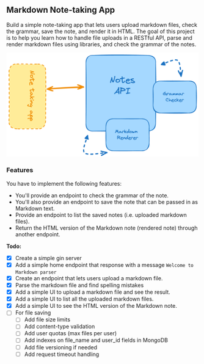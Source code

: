 ## Markdown Note-taking App

Build a simple note-taking app that lets users upload markdown files, check the grammar, save the note, and render it in HTML. 
The goal of this project is to help you learn how to handle file uploads in a RESTful API, parse and render markdown files using libraries, and check the grammar of the notes.

![alt text](image.png)


### Features

You have to implement the following features:
- You'll provide an endpoint to check the grammar of the note.
- You'll also provide an endpoint to save the note that can be passed in as Markdown text.
- Provide an endpoint to list the saved notes (i.e. uploaded markdown files).
- Return the HTML version of the Markdown note (rendered note) through another endpoint.

**Todo:**
- [X] Create a simple gin server
- [X] Add a simple home endpoint that response with a message `Welcome to Markdown parser`
- [X] Create an endpoint that lets users upload a markdown file.
- [X] Parse the markdown file and find spelling mistakes 
- [X] Add a simple UI to upload a markdown file and see the result.
- [X] Add a simple UI to list all the uploaded markdown files.
- [X] Add a simple UI to see the HTML version of the Markdown note.
- [ ] For file saving
  - [ ] Add file size limits
  - [ ] Add content-type validation
  - [ ] Add user quotas (max files per user)
  - [ ] Add indexes on file_name and user_id fields in MongoDB
  - [ ] Add file versioning if needed
  - [ ] Add request timeout handling